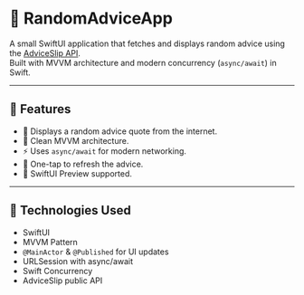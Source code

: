 # 🧠 RandomAdviceApp

A small SwiftUI application that fetches and displays random advice using the [AdviceSlip API](https://api.adviceslip.com/).  
Built with MVVM architecture and modern concurrency (`async/await`) in Swift.

---

## 📱 Features

- 💬 Displays a random advice quote from the internet.
- 🧠 Clean MVVM architecture.
- ⚡️ Uses `async/await` for modern networking.
- 🔄 One-tap to refresh the advice.
- 🧪 SwiftUI Preview supported.

---

## 🚀 Technologies Used

- SwiftUI
- MVVM Pattern
- `@MainActor` & `@Published` for UI updates
- URLSession with async/await
- Swift Concurrency
- AdviceSlip public API
